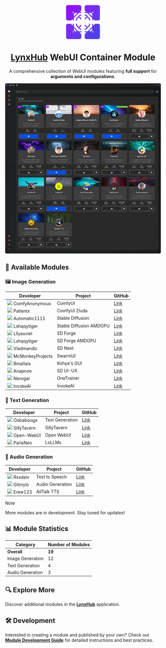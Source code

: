 <div align="center">

<img height="110" src="resources/lynxhub_icon.png">

# [LynxHub](https://github.com/KindaBrazy/LynxHub) WebUI Container Module

A comprehensive collection of WebUI modules featuring **full support** for **arguments and configurations**.

<img src="resources/screenshot.png">

</div>

## 🚀 Available Modules

### 🖼️ Image Generation

| Developer                                                                                          | Project                 | GitHub                                                                     |
|----------------------------------------------------------------------------------------------------|-------------------------|----------------------------------------------------------------------------|
| <img height='20' src="https://avatars.githubusercontent.com/u/121283862?s=20&v=4"> ComfyAnonymous  | ComfyUI                 | [Link](https://github.com/comfyanonymous/ComfyUI)                          |
| <img height='20' src="https://avatars.githubusercontent.com/u/5392772?s=20&v=4"> Patientx          | ComfyUI Zluda           | [Link](https://github.com/patientx/ComfyUI-Zluda)                          |
| <img height='20' src="https://avatars.githubusercontent.com/u/20920490?s=20&v=4"> Automatic1111    | Stable Diffusion        | [Link](https://github.com/AUTOMATIC1111/stable-diffusion-webui)            |
| <img height='20' src="https://avatars.githubusercontent.com/u/39524005?s=20&v=4"> Lshqqytiger      | Stable Diffusion AMDGPU | [Link](https://github.com/lshqqytiger/stable-diffusion-webui-amdgpu)       |
| <img height='20' src="https://avatars.githubusercontent.com/u/19834515?s=20v=4"> Lllyasviel        | SD Forge                | [Link](https://github.com/lllyasviel/stable-diffusion-webui-forge)         |
| <img height='20' src="https://avatars.githubusercontent.com/u/39524005?s=20&v=4"> Lshqqytiger      | SD Forge AMDGPU         | [Link](https://github.com/lshqqytiger/stable-diffusion-webui-amdgpu-forge) |
| <img height='20' src="https://avatars.githubusercontent.com/u/57876960?s=20&v=4"> Vladmandic       | SD Next                 | [Link](https://github.com/vladmandic/automatic)                            |
| <img height='20' src="https://avatars.githubusercontent.com/u/43497670?s=20&v=4"> McMonkeyProjects | SwarmUI                 | [Link](https://github.com/mcmonkeyprojects/SwarmUI)                        |
| <img height='20' src="https://avatars.githubusercontent.com/u/7474674?s=20&v=4"> Bmaltais          | Kohya's GUI             | [Link](https://github.com/bmaltais/kohya_ss)                               |
| <img height='20' src="https://avatars.githubusercontent.com/u/124302297?s=20&v=4"> Anapnoe         | SD UI-UX                | [Link](https://github.com/anapnoe/stable-diffusion-webui-ux)               |
| <img height='20' src="https://avatars.githubusercontent.com/u/3390934?s=20&v=4"> Nerogar           | OneTrainer              | [Link](https://github.com/Nerogar/OneTrainer)                              |
| <img height='20' src="https://avatars.githubusercontent.com/u/113954515?s=20&v=4"> InvokeAI        | InvokeAI                | [Link](https://github.com/invoke-ai/InvokeAI)                              |

### 📝 Text Generation

| Developer                                                                                      | Project         | GitHub                                                     |
|------------------------------------------------------------------------------------------------|-----------------|------------------------------------------------------------|
| <img height='20' src="https://avatars.githubusercontent.com/u/112222186?s=20&v=4"> Oobabooga   | Text Generation | [Link](https://github.com/oobabooga/text-generation-webui) |
| <img height='20' src="https://avatars.githubusercontent.com/u/134869877?s=20&v=4"> SillyTavern | SillyTavern     | [Link](https://github.com/SillyTavern/SillyTavern)         |
| <img height='20' src="https://avatars.githubusercontent.com/u/158137808?s=20&v=4"> Open-WebUI  | Open WebUI      | [Link](https://github.com/open-webui/open-webui)           |
| <img height='20' src="https://avatars.githubusercontent.com/u/827993?s=20&v=4"> ParisNeo       | LoLLMs          | [Link](https://github.com/ParisNeo/lollms-webui)           |

### 🎵 Audio Generation

| Developer                                                                                 | Project          | GitHub                                                  |
|-------------------------------------------------------------------------------------------|------------------|---------------------------------------------------------|
| <img height='20' src="https://avatars.githubusercontent.com/u/6757283?s=20&v=4"> Rsxdalv  | Text to Speech   | [Link](https://github.com/rsxdalv/tts-generation-webui) |
| <img height='20' src="https://avatars.githubusercontent.com/u/36931363?s=20&v=4"> Gitmylo | Audio Generation | [Link](https://github.com/gitmylo/audio-webui)          |
| <img height='20' src="https://avatars.githubusercontent.com/u/35898566?s=20&v=4"> Erew123 | AllTalk TTS      | [Link](https://github.com/erew123/alltalk_tts)          |

> [!Note]
>
> More modules are in development. Stay tuned for updates!

## 📊 Module Statistics

| Category         | Number of Modules |
|------------------|-------------------|
| **Overall**      | **19**            |
| Image Generation | 12                |
| Text Generation  | 4                 |
| Audio Generation | 3                 |

## 🔍 Explore More

Discover additional modules in the **[LynxHub](https://github.com/kindaBrazy/lynxhub)** application.

## 🛠️ Development

Interested in creating a module and published by your own?
Check out **[Module Development Guide](https://github.com/KindaBrazy/LynxHub-Module-Guide)** for
detailed instructions and best practices.